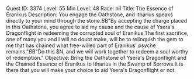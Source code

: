 Quest ID: 3374
Level: 55
Min Level: 48
Race: nil
Title: The Essence of Eranikus
Description: You engage the Oathstone, and Itharius speaks directly to your mind through the stone.$B$B"By accepting the charge placed in this Oathstone, you agree to aid my cause and the cause of Ysera's Dragonflight in redeeming the corrupted soul of Eranikus.The first sacrifice, one of many you and I will no doubt make, will be to relinquish the gem to me that has chained what free-willed part of Eranikus' psyche remains."$B$B"Do this $N, and we will work together to redeem a soul worthy of redemption."
Objective: Bring the Oathstone of Ysera's Dragonflight and the Chained Essence of Eranikus to Itharius in the Swamp of Sorrows.It is there that you will make your choice to aid Ysera's Dragonflight or not.
